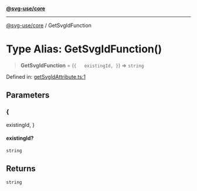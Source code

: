 [**@svg-use/core**](../README.md)

---

[@svg-use/core](../README.md) / GetSvgIdFunction

# Type Alias: GetSvgIdFunction()

> **GetSvgIdFunction** = (`{   existingId, }`) => `string`

Defined in:
[getSvgIdAttribute.ts:1](https://github.com/fpapado/svg-use/blob/main/packages/core/src/getSvgIdAttribute.ts#L1)

## Parameters

### \{

existingId, \}

#### existingId?

`string`

## Returns

`string`
